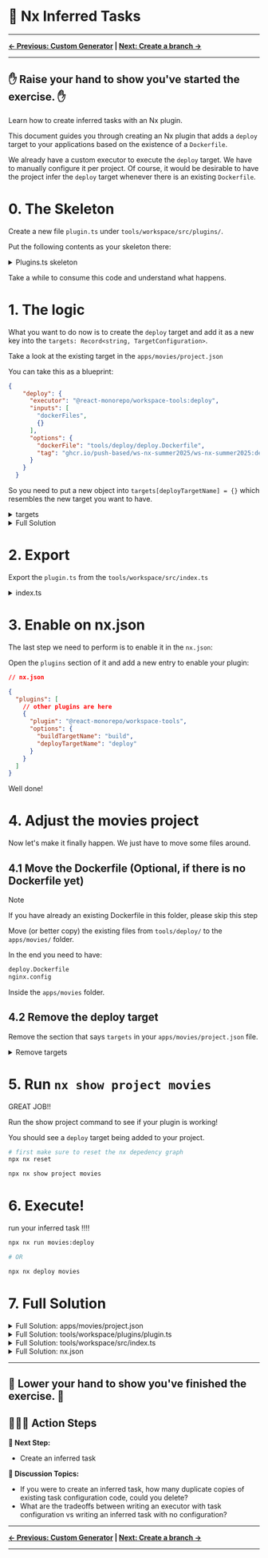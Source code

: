 # 📖 Nx Inferred Tasks

---

**[← Previous: Custom Generator](./09-custom-generator.md) | [Next: Create a branch →](./11-create-a-branch.md)**

---

✋ Raise your hand to show you've started the exercise. ✋
---

Learn how to create inferred tasks with an Nx plugin.

This document guides you through creating an Nx plugin that adds a `deploy` target to your
applications based on the existence of a `Dockerfile`.

We already have a custom executor to execute the `deploy` target. We have to manually configure it per project. 
Of course, it would be desirable to have the project infer the `deploy` target whenever there is an existing `Dockerfile`.

# 0. The Skeleton

Create a new file `plugin.ts` under `tools/workspace/src/plugins/`.

Put the following contents as your skeleton there:

<details>
  <summary>Plugins.ts skeleton</summary>

```ts
import {
  CreateNodesV2,
  createNodesFromFiles,
  joinPathFragments,
  readJsonFile,
  ProjectConfiguration,
  logger,
  TargetConfiguration,
} from '@nx/devkit';

import { basename, dirname } from 'node:path';

export interface DeployPluginOptions {
  buildTargetName: string;
  deployTargetName: string;
  organizationName: string;
  repositoryName: string;
}

function normalizeOptions(
  options: Partial<DeployPluginOptions> = {}
): DeployPluginOptions {
  return {
    deployTargetName: options.deployTargetName ?? 'deploy',
    buildTargetName: options.buildTargetName ?? 'build',
    organizationName: options.organizationName ?? 'push-based',
    repositoryName: options.repositoryName ?? 'ws-nx-summer2025',
  };
}

export const createNodesV2: CreateNodesV2<Partial<DeployPluginOptions>> = [
  '**/deploy.Dockerfile',
  async (dockerFiles, options, context) => {
    try {
      return await createNodesFromFiles(
        (dockerFilePath, options, context) => {
          const projectRoot = dirname(dockerFilePath);
          const opts = normalizeOptions(options ?? {});

          const projectPath = joinPathFragments(
            context.workspaceRoot,
            projectRoot,
            'project.json'
          );
          const {
            buildTargetName,
            deployTargetName,
            organizationName,
            repositoryName,
          } = opts;

          const projectConfiguration = readJsonFile(
            projectPath
          ) as ProjectConfiguration;
          const projectName =
            projectConfiguration.name ?? basename(projectRoot);

          const targets: Record<string, TargetConfiguration> = {};
          // 👇️👇️👇️👇️👇️👇️👇️
          // your code goes here
          
          return {
            projects: {
              [projectRoot]: {
                root: projectRoot,
                projectType: 'application',
                targets,
              },
            },
          };
        },
        dockerFiles,
        options,
        context
      );
    } catch (e) {
      logger.error(e);
    }
  },
];

```

</details>

Take a while to consume this code and understand what happens.

# 1. The logic

What you want to do now is to create the `deploy` target and add it as a new key into the `targets: Record<string, TargetConfiguration>`.

Take a look at the existing target in the `apps/movies/project.json`

You can take this as a blueprint:

```json
{
    "deploy": {
      "executor": "@react-monorepo/workspace-tools:deploy",
      "inputs": [
        "dockerFiles",
        {}
      ],
      "options": {
        "dockerFile": "tools/deploy/deploy.Dockerfile",
        "tag": "ghcr.io/push-based/ws-nx-summer2025/ws-nx-summer2025:dev"
      }
    }
  }
```

So you need to put a new object into `targets[deployTargetName] = {}` which resembles the new target
you want to have.

<details>
  <summary>targets</summary>

```ts

targets[deployTargetName] = {
  executor: '@react-monorepo/workspace-tools:deploy',
  options: {
    dockerFilePath,
    tag: `ghcr.io/${organizationName}/${repositoryName}/${projectName}:dev`,
  },
  cache: true,
  dependsOn: [buildTargetName],
  inputs: [
    dockerFilePath,
    {
      dependentTasksOutputFiles: '**/dist/**/*',
      transitive: true,
    },
  ],
};

```

</details>


<details>
  <summary>Full Solution</summary>

```ts
// tools/workspace/src/plugins/plugin.ts

import {
  CreateNodesV2,
  createNodesFromFiles,
  joinPathFragments,
  readJsonFile,
  ProjectConfiguration,
  logger,
  TargetConfiguration,
} from '@nx/devkit';

import { basename, dirname } from 'node:path';

export interface DeployPluginOptions {
  buildTargetName: string;
  deployTargetName: string;
  organizationName: string;
  repositoryName: string;
}

function normalizeOptions(
  options: Partial<DeployPluginOptions> = {}
): DeployPluginOptions {
  return {
    deployTargetName: options.deployTargetName ?? 'deploy',
    buildTargetName: options.buildTargetName ?? 'build',
    organizationName: options.organizationName ?? 'push-based',
    repositoryName: options.repositoryName ?? 'ws-nx-summer2025',
  };
}

export const createNodesV2: CreateNodesV2<Partial<DeployPluginOptions>> = [
  '**/deploy.Dockerfile',
  async (dockerFiles, options, context) => {
    try {
      return await createNodesFromFiles(
        (dockerFilePath, options, context) => {
          const projectRoot = dirname(dockerFilePath);
          const opts = normalizeOptions(options ?? {});

          const projectPath = joinPathFragments(
            context.workspaceRoot,
            projectRoot,
            'project.json'
          );
          const {
            buildTargetName,
            deployTargetName,
            organizationName,
            repositoryName,
          } = opts;

          const projectConfiguration = readJsonFile(
            projectPath
          ) as ProjectConfiguration;
          const projectName =
            projectConfiguration.name ?? basename(projectRoot);

          const targets: Record<string, TargetConfiguration> = {};
          // 👇️👇️👇️👇️👇️👇️👇️
          // your code goes here

          targets[deployTargetName] = {
            executor: '@react-monorepo/workspace-tools:deploy',
            options: {
              dockerFilePath,
              tag: `ghcr.io/${organizationName}/${repositoryName}/${projectName}:dev`,
            },
            cache: true,
            dependsOn: [buildTargetName],
            inputs: [
              dockerFilePath,
              {
                dependentTasksOutputFiles: '**/dist/**/*',
                transitive: true,
              },
            ],
          };

          return {
            projects: {
              [projectRoot]: {
                root: projectRoot,
                projectType: 'application',
                targets,
              },
            },
          };
        },
        dockerFiles,
        options,
        context
      );
    } catch (e) {
      logger.error(e);
    }
  },
];

```

</details>

# 2. Export

Export the `plugin.ts` from the `tools/workspace/src/index.ts`


<details>
  <summary>index.ts</summary>

```ts

// src/tools/workspace/src/index.ts

export * from './plugins/plugin';


```

</details>

# 3. Enable on nx.json

The last step we need to perform is to enable it in the `nx.json`:

Open the `plugins` section of it and add a new entry to enable your plugin:

```json
// nx.json

{
  "plugins": [
    // other plugins are here
    {
      "plugin": "@react-monorepo/workspace-tools",
      "options": {
        "buildTargetName": "build",
        "deployTargetName": "deploy"
      }
    }
  ]
}
```

Well done!

# 4. Adjust the movies project

Now let's make it finally happen. We just have to move some files around.

## 4.1 Move the Dockerfile (Optional, if there is no Dockerfile yet)

> [!NOTE]
> If you have already an existing Dockerfile in this folder, please skip this step

Move (or better copy) the existing files from `tools/deploy/` to the `apps/movies/` folder.

In the end you need to have:

```bash
deploy.Dockerfile
nginx.config
```

Inside the `apps/movies` folder. 

## 4.2 Remove the deploy target

Remove the section that says `targets` in your `apps/movies/project.json` file.

<details>
  <summary>Remove targets</summary>

```json

{
  "/// targets": {
    "deploy": {
      "executor": "@react-monorepo/workspace-tools:deploy",
      "options": {
        "dockerFile": "tools/deploy/deploy.Dockerfile",
        "tag": "ghcr.io/push-based/ws-nx-summer2025/ws-nx-summer2025:dev"
      }
    }
  }
}

```

</details>

# 5. Run `nx show project movies`

GREAT JOB!!

Run the show project command to see if your plugin is working!

You should see a `deploy` target being added to your project.

```bash
# first make sure to reset the nx depedency graph
npx nx reset

npx nx show project movies
```

# 6. Execute!

run your inferred task !!!!

```bash
npx nx run movies:deploy

# OR

npx nx deploy movies
```

# 7. Full Solution

<details>
  <summary>Full Solution: apps/movies/project.json</summary>

```json

{
  "name": "movies",
  "$schema": "../../node_modules/nx/schemas/project-schema.json",
  "sourceRoot": "apps/movies/src",
  "projectType": "application",
  "tags": ["scope:movies"],
  "targets": {}
}


```

</details>

<details>
  <summary>Full Solution: tools/workspace/plugins/plugin.ts</summary>

```ts

import {
  CreateNodesV2,
  createNodesFromFiles,
  joinPathFragments,
  readJsonFile,
  ProjectConfiguration,
  logger,
  TargetConfiguration,
} from '@nx/devkit';

import { basename, dirname } from 'node:path';

export interface DeployPluginOptions {
  buildTargetName: string;
  deployTargetName: string;
  organizationName: string;
  repositoryName: string;
}

function normalizeOptions(
  options: Partial<DeployPluginOptions> = {}
): DeployPluginOptions {
  return {
    deployTargetName: options.deployTargetName ?? 'deploy',
    buildTargetName: options.buildTargetName ?? 'build',
    organizationName: options.organizationName ?? 'push-based',
    repositoryName: options.repositoryName ?? 'ws-nx-summer2025',
  };
}

export const createNodesV2: CreateNodesV2<Partial<DeployPluginOptions>> = [
  '**/deploy.Dockerfile',
  async (dockerFiles, options, context) => {
    try {
      return await createNodesFromFiles(
        (dockerFilePath, options, context) => {
          const projectRoot = dirname(dockerFilePath);
          const opts = normalizeOptions(options ?? {});

          const projectPath = joinPathFragments(
            context.workspaceRoot,
            projectRoot,
            'project.json'
          );
          const {
            buildTargetName,
            deployTargetName,
            organizationName,
            repositoryName,
          } = opts;

          const projectConfiguration = readJsonFile(
            projectPath
          ) as ProjectConfiguration;
          const projectName =
            projectConfiguration.name ?? basename(projectRoot);

          const targets: Record<string, TargetConfiguration> = {};
          // 👇️👇️👇️👇️👇️👇️👇️
          // your code goes here

          targets[deployTargetName] = {
            executor: '@react-monorepo/workspace-tools:deploy',
            options: {
              dockerFilePath,
              tag: `ghcr.io/${organizationName}/${repositoryName}/${projectName}:dev`,
            },
            cache: true,
            dependsOn: [buildTargetName],
            inputs: [
              dockerFilePath,
              {
                dependentTasksOutputFiles: '**/dist/**/*',
                transitive: true,
              },
            ],
          };

          return {
            projects: {
              [projectRoot]: {
                root: projectRoot,
                projectType: 'application',
                targets,
              },
            },
          };
        },
        dockerFiles,
        options,
        context
      );
    } catch (e) {
      logger.error(e);
    }
  },
];

```

</details>

<details>
  <summary>Full Solution: tools/workspace/src/index.ts</summary>

```ts

export * from './plugins/plugin';

```

</details>

<details>
  <summary>Full Solution: nx.json</summary>

```json

{
  "$schema": "./node_modules/nx/schemas/nx-schema.json",
  "defaultBase": "origin/main",
  "namedInputs": {
    "default": ["{projectRoot}/**/*", "sharedGlobals"],
    "production": [
      "default",
      "!{projectRoot}/**/?(*.)+(spec|test).[jt]s?(x)?(.snap)",
      "!{projectRoot}/tsconfig.spec.json",
      "!{projectRoot}/.eslintrc.json",
      "!{projectRoot}/eslint.config.js",
      "!{projectRoot}/jest.config.[jt]s",
      "!{projectRoot}/src/test-setup.[jt]s",
      "!{projectRoot}/test-setup.[jt]s"
    ],
    "sharedGlobals": []
  },
  "plugins": [
    // we added this section 🚨
    {
      "plugin": "@react-monorepo/workspace-tools",
      "options": {
        "buildTargetName": "build",
        "deployTargetName": "deploy"
      }
    },
    {
      "plugin": "@nx/vite/plugin",
      "options": {
        "buildTargetName": "build",
        "testTargetName": "test",
        "serveTargetName": "serve",
        "previewTargetName": "preview",
        "serveStaticTargetName": "serve-static"
      }
    },
    {
      "plugin": "@nx/eslint/plugin",
      "options": {
        "targetName": "lint"
      }
    },
    {
      "plugin": "@nx/playwright/plugin",
      "options": {
        "targetName": "e2e"
      }
    },
    {
      "plugin": "@nx/jest/plugin",
      "options": {
        "targetName": "test"
      }
    },
    {
      "plugin": "@nx/react/router-plugin",
      "options": {
        "buildTargetName": "build",
        "devTargetName": "dev",
        "startTargetName": "start",
        "watchDepsTargetName": "watch-deps",
        "buildDepsTargetName": "build-deps",
        "typecheckTargetName": "typecheck"
      }
    }
  ],
  "targetDefaults": {
    "build": {
      "cache": true
    },
    "test": {
      "cache": true
    },
    "lint": {
      "cache": true
    },
    "e2e-ci--**/**": {
      "dependsOn": ["^build"]
    },
    "@nx/js:tsc": {
      "cache": true,
      "dependsOn": ["^build"],
      "inputs": ["production", "^production"]
    }
  },
  "generators": {
    "@nx/react": {
      "application": {
        "babel": true,
        "style": "scss",
        "linter": "eslint",
        "bundler": "vite"
      },
      "component": {
        "style": "scss"
      },
      "library": {
        "style": "scss",
        "linter": "eslint",
        "bundler": "none",
        "component": false,
        "unitTestRunner": "jest"
      }
    }
  },
  "nxCloudId": "682dcf0e246aae99cbac4e14"
}


```

</details>

---
👏 Lower your hand to show you've finished the exercise. 👏
---

## 🏃‍♂️‍➡️ Action Steps

**👟 Next Step:**
- Create an inferred task

**🧠 Discussion Topics:**
- If you were to create an inferred task, how many duplicate copies of existing task configuration code, could you delete?
- What are the tradeoffs between writing an executor with task configuration vs writing an inferred task with no configuration?

---

**[← Previous: Custom Generator](./09-custom-generator.md) | [Next: Create a branch →](./11-create-a-branch.md)**

---

